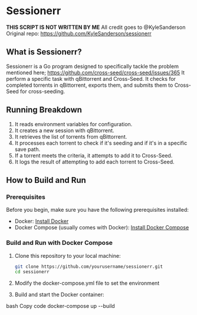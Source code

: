 # Sessionerr

**THIS SCRIPT IS NOT WRITTEN BY ME**
All credit goes to @KyleSanderson
Original repo: https://github.com/KyleSanderson/sessionerr

## What is Sessionerr?

Sessionerr is a Go program designed to specifically tackle the problem mentioned here;
https://github.com/cross-seed/cross-seed/issues/365
It perform a specific task with qBittorrent and Cross-Seed. It checks for completed torrents in qBittorrent, exports them, and submits them to Cross-Seed for cross-seeding.

## Running Breakdown

1. It reads environment variables for configuration.
2. It creates a new session with qBittorrent.
3. It retrieves the list of torrents from qBittorrent.
4. It processes each torrent to check if it's seeding and if it's in a specific save path.
5. If a torrent meets the criteria, it attempts to add it to Cross-Seed.
6. It logs the result of attempting to add each torrent to Cross-Seed.

## How to Build and Run

### Prerequisites

Before you begin, make sure you have the following prerequisites installed:

- Docker: [Install Docker](https://docs.docker.com/get-docker/)
- Docker Compose (usually comes with Docker): [Install Docker Compose](https://docs.docker.com/compose/install/)

### Build and Run with Docker Compose

1. Clone this repository to your local machine:

   ```bash
   git clone https://github.com/yourusername/sessionerr.git
   cd sessionerr

2. Modify the docker-compose.yml file to set the environment

3. Build and start the Docker container:

bash
Copy code
docker-compose up --build
